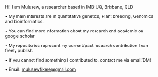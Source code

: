 Hi! I am Mulusew, a researcher based in IMB-UQ, Brisbane, QLD

•	My main interests are in quantitative genetics, Plant breeding, Genomics and bioinformatics. 

•	You can find more information about my research and academic on google scholar

•	My repositories represent my current/past research contribution I can freely publish. 

• If you cannot find something I contributed to, contact me via email/DM!

• Email: mulusewfikere@gmail.com
